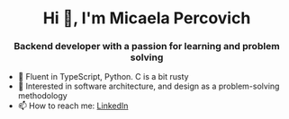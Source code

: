 <h1 align="center">Hi 👋, I'm Micaela Percovich</h1>
<h3 align="center">Backend developer with a passion for learning and problem solving</h3>

- 🌱 Fluent in TypeScript, Python. C is a bit rusty
- 💬 Interested in software architecture, and design as a problem-solving methodology
- 📫 How to reach me: [LinkedIn](https://www.linkedin.com/in/micaela-percovich/)

</p>

<!--
**mi-kei-la/mi-kei-la** is a ✨ _special_ ✨ repository because its `README.md` (this file) appears on your GitHub profile.
Here are some ideas to get you started:
- 🔭 I’m currently working on ...
- 🌱 I’m currently learning ...
- 👯 I’m looking to collaborate on ...
- 🤔 I’m looking for help with ...
- 💬 Ask me about ...
- 📫 How to reach me: ...
- 😄 Pronouns: ...
- ⚡ Fun fact: ...
-->

